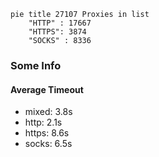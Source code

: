 
```mermaid
pie title 27107 Proxies in list
    "HTTP" : 17667
    "HTTPS": 3874
    "SOCKS" : 8336
```

### Some Info
#### Average Timeout

- mixed: 3.8s
- http: 2.1s
- https: 8.6s
- socks: 6.5s